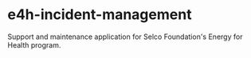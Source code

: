 # e4h-incident-management
Support and maintenance application for Selco Foundation's Energy for Health program.

